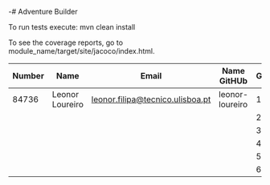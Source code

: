 -# Adventure Builder

To run tests execute: mvn clean install

To see the coverage reports, go to module_name/target/site/jacoco/index.html.


|   Number   |          Name           |            Email                  |   Name GitHUb   | Grupo |
| ---------- | ----------------------- | --------------------------------- | --------------- | ----- |
|   84736    | Leonor Loureiro         | leonor.filipa@tecnico.ulisboa.pt  | leonor-loureiro |   1   |
|            |                         |                                   |                 |   2   |
|            |                         |                                   |                 |   3   |
|            |                         |                                   |                 |   4   |
|            |                         |                                   |                 |   5   |
|            |                         |                                   |                 |   6   |

